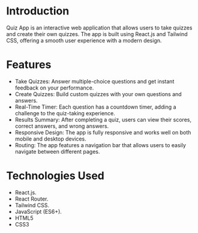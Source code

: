 # Introduction

Quiz App is an interactive web application that allows users to take quizzes and create their own quizzes. The app is built using React.js and Tailwind CSS, offering a smooth user experience with a modern design.

# Features
  * Take Quizzes: Answer multiple-choice questions and get instant feedback on your performance.
  * Create Quizzes: Build custom quizzes with your own questions and answers.
  * Real-Time Timer: Each question has a countdown timer, adding a challenge to the quiz-taking experience.  
  *  Results Summary: After completing a quiz, users can view their scores, correct answers, and wrong answers.  
  *  Responsive Design: The app is fully responsive and works well on both mobile and desktop devices.  
  *  Routing: The app features a navigation bar that allows users to easily navigate between different pages.  

# Technologies Used
  * React.js.
  * React Router.
  * Tailwind CSS.  
  *  JavaScript (ES6+).
  *  HTML5
  *  CSS3
 
